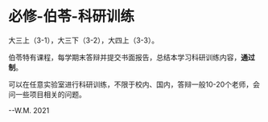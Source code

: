 # 必修-伯苓-科研训练

大三上（3-1），大三下（3-2），大四上（3-3）。

伯苓特有课程，每学期末答辩并提交书面报告，总结本学习科研训练内容，**通过制**。

可以在任意实验室进行科研训练，不限于校内、国内，答辩一般10-20个老师，会问一些项目相关的问题。

--W.M. 2021